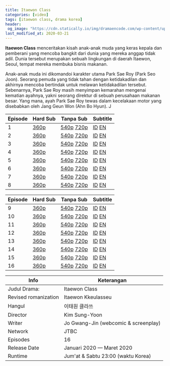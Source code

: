```yaml
---
title: Itaewon Class
categories: [video]
tags: [itaewon class, drama korea]
header:
 og_image: "https://cdn.statically.io/img/dramaencode.com/wp-content/uploads/2020/01/Download-Drama-Korea-Itaewon-Class-Subtitle-Indonesia.jpg"
last_modified_at: 2020-03-21
---
```

**Itaewon Class** menceritakan kisah anak-anak muda yang keras kepala dan pemberani yang mencoba bangkit dari dunia yang mereka anggap tidak adil. Dunia tersebut merupakan sebuah lingkungan di daerah Itaewon, Seoul, tempat mereka membuka bisnis makanan.

Anak-anak muda ini dikomandoi karakter utama Park Sae Roy (Park Seo Joon). Seorang pemuda yang tidak tahan dengan ketidakadilan dan akhirnya mencoba bertindak untuk melawan ketidakadilan tersebut. Sebenarnya, Park Sae Roy masih menyimpan kemarahan mengenai kematian ayahnya, yakni seorang direktur di sebuah perusahaan makanan besar. Yang mana, ayah Park Sae Roy tewas dalam kecelakaan motor yang disebabkan oleh Jang Geun Won (Ahn Bo Hyun). J

Episode|Hard Sub|Tanpa Sub|Subtitle
---|---|---|---
1|[360p](/zippyshare?st1=ep1&srv=104&cde=eoukj6mK&st2=360p)|[540p](/zippyshare?st1=ep1&srv=7&cde=VKaLu2Fp&st2=540p) [720p](/drive.google.com/?id=1UDuboVE6ZJPltroqhIEemuR0qhP7qoQS&name=&size=720p)|[ID](https://subscene.com/subtitles/itaewon-class-itaewon-kkeulasseu/indonesian/2136307) [EN](https://subscene.com/subtitles/itaewon-class-itaewon-kkeulasseu/english/2136207)
2|[360p](/zippyshare?st1=ep2&srv=65&cde=OTUgu5bv&st2=360p)|[540p](/zippyshare?st1=ep2&srv=119gcde=G46GffPF&st2=540p) [720p](/drive.google.com/?id=1qf-mq0bmqnpU5nB4uqZVgxWkcqYLLF-Z&name=&size=720p)|[ID](https://subscene.com/subtitles/itaewon-class-itaewon-kkeulasseu/indonesian/2137045) [EN](https://subscene.com/subtitles/itaewon-class-itaewon-kkeulasseu/english/2137048)
3|[360p](/zippyshare?st1=ep3&srv=27&cde=IN90rEMd&st2=360p)|[540p](/zippyshare?st1=ep3&srv=107&cde=fvGoXJON&st2=540p) [720p](/drive.google.com/?id=1DgombcFyUYQ7ldDkMwy8RL2Pz27OWOBo&name=&size=720p)|[ID](https://subscene.com/subtitles/itaewon-class-itaewon-kkeulasseu/indonesian/2140728) [EN](https://subscene.com/subtitles/itaewon-class-itaewon-kkeulasseu/english/2140720)
4|[360p](/zippyshare?st1=ep4&srv=101&cde=pH8mSkQA&st2=360p)|[540p](/zippyshare?st1=ep4&srv=64&cde=6DSVsJoW&st2=540p) [720p](/drive.google.com/?id=1p4ZqiQM2P8PnOMJeKvh8c4jswj8jbrKW&name=&size=720p)|[ID](https://subscene.com/subtitles/itaewon-class-itaewon-kkeulasseu/indonesian/2141619) [EN](https://subscene.com/subtitles/itaewon-class-itaewon-kkeulasseu/english/2141489)
5|[360p](/zippyshare?st1=ep5&srv=81&cde=aLHdoubU&st2=360p)|[540p](/zippyshare?st1=ep5&srv=100&cde=rceCMsYe&st2=540p) [720p](/drive.google.com/?id=1ELCmLqKHxoj0xAlY7vQ4J17EuPviRjgp&name=&size=720p)|[ID](https://subscene.com/subtitles/itaewon-class-itaewon-kkeulasseu/indonesian/2145114) [EN](https://subscene.com/subtitles/itaewon-class-itaewon-kkeulasseu/english/2145110)
6|[360p](/zippyshare?st1=ep6srv=17&cde=zADIVeua&st2=360p)|[540p](/zippyshare?st1=ep6&srv=78&cde=s8YiSNQp&st2=540p) [720p](/drive.google.com/id=1oLogNn0CMrqVV6JhUey1MO5hK6i7BRkC&name=&size=720p)|[ID](https://subscene.com/subtitles/itaewon-class-itaewon-kkeulasseu/indonesian/2145899) [EN](https://subscene.com/subtitles/itaewon-class-itaewon-kkeulasseu/english/2145754)
7|[360p](/zippyshare?st1=ep7&srv=78&cde=RzrHS8xd&st2=360p)|[540p](/zippyshare?st1=ep7&srv=2&cde=RMvjnswM&st2=540p) [720p](/drive.google.com/?id=1i4rWHBNvDM_dCFPbWKErMBBt_VKDAKJ3&name=&size=720p)|[ID](https://subscene.com/subtitles/itaewon-class-itaewon-kkeulasseu/indonesian/2149248) [EN](https://subscene.com/subtitles/itaewon-class-itaewon-kkeulasseu/english/2149399)
8|[360p](/zippyshare?st1=ep8&srv=59&cde=TePAElnW&st2=360p)|[540p](/zippyshare&st1=ep8&srv=80&cde=HKa1bYXy&st2=540p) [720p](/drive.google.com/?id=1BgPW99mdaF4_DeJyjF85FqgClP5c3hdn&name=&size=720p)|[ID](https://subscene.com/subtitles/itaewon-class-itaewon-kkeulasseu/indonesian/2149934) [EN](https://subscene.com/subtitles/itaewon-class-itaewon-kkeulasseu/english/2149974)

Episode|Hard Sub|Tanpa Sub|Subtitle
---|---|---|---
9|[360p](/zippyshare?st1=ep9&srv=87&cde=PwgeLLaQ&st2=360p)|[540p](/zippyshare?st1=ep9&srv=35&cde=hUMqH86o&st2=540p) [720p]()|[ID](https://subscene.com/subtitles/itaewon-class-itaewon-kkeulasseu/indonesian/2154063) [EN](https://subscene.com/subtitles/itaewon-class-itaewon-kkeulasseu/english/2154068)
10|[360p](/zippyshare?st1=ep10&srv=107&cde=5FO8VL2F&st2=360p)|[540p](/zippyshare?st1=ep10&srv=27&cde=aBiepE5D&st2=540p) [720p]()|[ID](https://subscene.com/subtitles/itaewon-class-itaewon-kkeulasseu/indonesian/2154717) [EN](https://subscene.com/subtitles/itaewon-class-itaewon-kkeulasseu/english/2154816)
11|[360p](/zippyshare?st1=ep11&srv=24&cde=mS8AkruR&st2=360p)|[540p](/zippyshare?st1=ep11&srv75&cde=4ItmUxA1&st2=540p) [720p]()|[ID](https://subscene.com/subtitles/itaewon-class-itaewon-kkeulasseu/indonesian/2158349) [EN](https://subscene.com/subtitles/itaewon-class-itaewon-kkeulasseu/english/2158253)
12|[360p](/zippyshare?st1=ep12&srv=102&cde=Jy1R8518&st2=360p)|[540p](/zippyshare?st1=ep12&srv=45&cde=jpfysJx6&st2=540p) [720p]()|[ID](https://subscene.com/subtitles/itaewon-class-itaewon-kkeulasseu/indonesian/2159239) [EN](https://subscene.com/subtitles/itaewon-class-itaewon-kkeulasseu/english/2159007)
13|[360p](/zippyshare?st1=ep13&srv=50&cde=sRBGupc3&st2=360p)|[540p](/zippyshare?st1=ep13&srv=22&cde=I3Ec577T&st2=540p) [720p]()|[ID](https://subscene.com/subtitles/itaewon-class-itaewon-kkeulasseu/indonesian/2162630) [EN](https://subscene.com/subtitles/itaewon-class-itaewon-kkeulasseu/english/2162622)
14|[360p](/zippyshare?st1=ep14&srv=81&cde=idoq5hlG&st2=360p)|[540p](/zippyshare?st1=ep14&srv=17&cde=9vluEzF6&st2=540p) [720p]()|[ID](https://subscene.com/subtitles/itaewon-class-itaewon-kkeulasseu/indonesian/2163554) [EN](https://subscene.com/subtitles/itaewon-class-itaewon-kkeulasseu/english/2163529)
15|[360p](/zippyshare?st1=ep15&srv=71&cde=E2N2uRkh&st2=360p)|[540p](/zippyshare?st1=ep15&srv=54&cde=G8kSDGnH&st2=540p) [720p]()|[ID](https://subscene.com/subtitles/itaewon-class-itaewon-kkeulasseu/indonesian/2168186) [EN](https://subscene.com/subtitles/itaewon-class-itaewon-kkeulasseu/english/2168180)
16|[360p](/zippyshare?st1=ep16&srv=72&cde=1pP98lOP&st2=360p)|[540p](/zippyshare?st1=ep16&srv=33&cde=I67C8Jeo&st2=540p) [720p]()|[ID](https://subscene.com/subtitles/itaewon-class-itaewon-kkeulasseu/indonesian/2168998) [EN](https://subscene.com/subtitles/itaewon-class-itaewon-kkeulasseu/english/2169042)

Info|Keterangan
---|---
Judul Drama:|Itaewon Class
Revised romanization|Itaewon Kkeulasseu
Hangul|이태원 클라쓰
Director|Kim Sung-Yoon
Writer|Jo Gwang-Jin (webcomic & screenplay)
Network|JTBC
Episodes|16
Release Date|Januari 2020 — Maret 2020|
Runtime|Jum'at & Sabtu 23:00 (waktu Korea)

